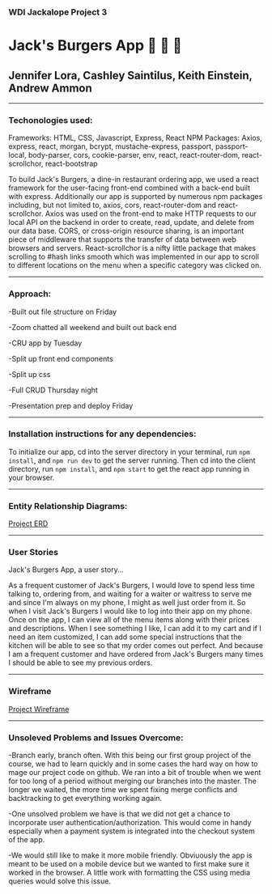 ### WDI Jackalope Project 3

# Jack's Burgers App :hamburger: :fries: :beers:

## Jennifer Lora, Cashley Saintilus, Keith Einstein, Andrew Ammon

------------------------------------------------------------------------
### Techonologies used:

Frameworks: HTML, CSS, Javascript, Express, React
NPM Packages: Axios, express, react, morgan, bcrypt, mustache-express, passport, passport-local, body-parser, cors, cookie-parser, env, react, react-router-dom, react-scrollchor, react-bootstrap
<!-- I don't think we used bcrypt, passport, passport-local, env or cookie-parser...or bootstrap? -->
To build Jack's Burgers, a dine-in restaurant ordering app, we used a react framework for the user-facing front-end combined with a back-end built with express.  Additionally our app is supported by numerous npm packages including, but not limited to, axios, cors, react-router-dom and react-scrollchor.  Axios was used on the front-end to make HTTP requests to our local API on the backend in order to create, read, update, and delete from our data base. CORS, or cross-origin resource sharing, is an important piece of middleware that supports the transfer of data between web browsers and servers.  React-scrollchor is a nifty little package that makes scrolling to #hash links smooth which was implemented in our app to scroll to different locations on the menu when a specific category was clicked on. 

------------------------------------------------------------------------
### Approach:

-Built out file structure on Friday

-Zoom chatted all weekend and built out back end

-CRU app by Tuesday

-Split up front end components

-Split up css

-Full CRUD Thursday night

-Presentation prep and deploy Friday

------------------------------------------------------------------------
### Installation instructions for any dependencies:

To initialize our app, cd into the server directory in your terminal, run `npm install`, and `npm run dev` to get the server running.  Then cd into the client directory, run `npm install`, and `npm start` to get the react app running in your browser.

------------------------------------------------------------------------
### Entity Relationship Diagrams:

[Project ERD](./jacks-app/client/src/Images/ERD.png)

------------------------------------------------------------------------
### User Stories

Jack's Burgers App, a user story...

As a frequent customer of Jack's Burgers, I would love to spend less time talking to, ordering from, and waiting for a waiter or waitress to serve me and since I'm always on my phone, I might as well just order from it. 
So when I visit Jack's Burgers I would like to log into their app on my phone.
Once on the app, I can view all of the menu items along with their prices and descriptions.
When I see something I like, I can add it to my cart and if I need an item customized, I can add some special instructions that the kitchen will be able to see so that my order comes out perfect.
And because I am a frequent customer and have ordered from Jack's Burgers many times I should be able to see my previous orders.

------------------------------------------------------------------------
### Wireframe

[Project Wireframe](./jacks-app/client/src/Images/Artboard.png)

------------------------------------------------------------------------
### Unsoleved Problems and Issues Overcome:

-Branch early, branch often.  With this being our first group project of the course, we had to learn quickly and in some cases the hard way on how to mage our project code on github.  We ran into a bit of trouble when we went for too long of a period without merging our branches into the master.  The longer we waited, the more time we spent fixing merge conflicts and backtracking to get everything working again. 

-One unsolved problem we have is that we did not get a chance to incorporate user authentication/authorization.  This would come in handy especially when a payment system is integrated into the checkout system of the app. 

-We would still like to make it more mobile friendly. Obviuously the app is meant to be used on a mobile device but we wanted to first make sure it worked in the browser.  A little work with formatting the CSS using media queries would solve this issue.

